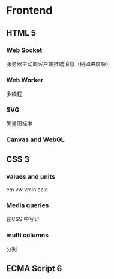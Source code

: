 # Frontend 
## HTML 5
### Web Socket
服务器主动向客户端推送消息（例如进度条） 
### Web Worker
多线程
### SVG
矢量图标准
### Canvas and WebGL
## CSS 3
### values and units
em vw vmin calc
### Media queries
在CSS 中写`if`
### multi columns
分列
## ECMA Script 6
